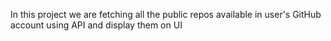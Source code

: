 In this project we are fetching all the public repos available in user's GitHub account using API and display them on UI
